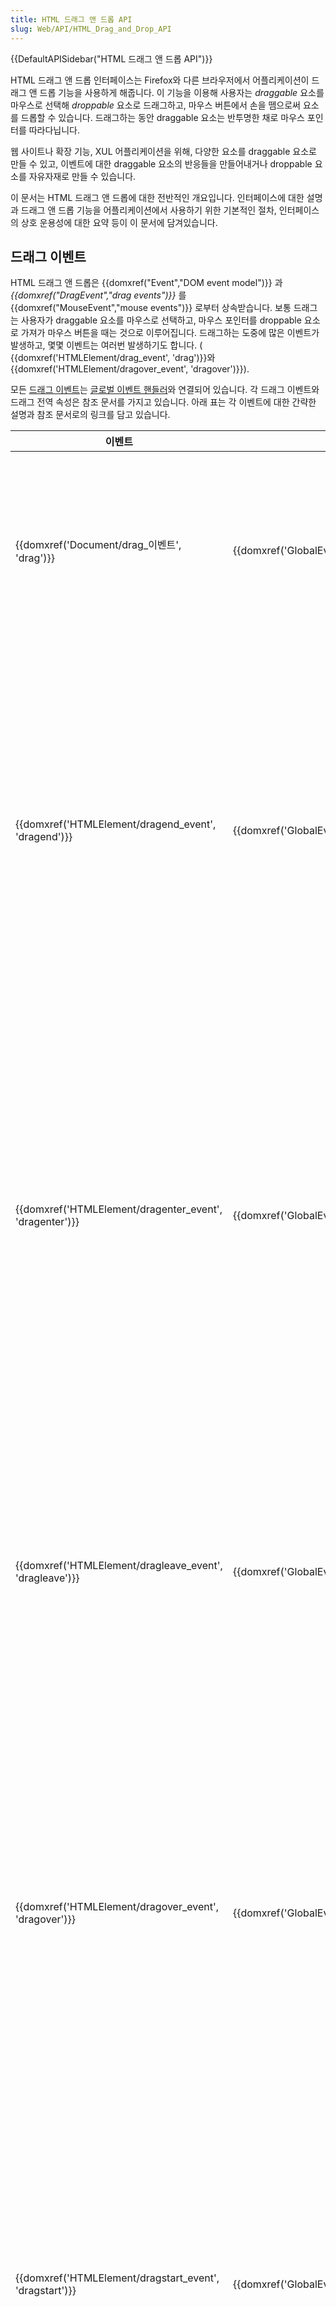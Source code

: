 ```yaml
---
title: HTML 드래그 앤 드롭 API
slug: Web/API/HTML_Drag_and_Drop_API
---
```


{{DefaultAPISidebar("HTML 드래그 앤 드롭 API")}}

HTML 드래그 앤 드롭 인터페이스는 Firefox와 다른 브라우저에서 어플리케이션이 드래그 앤 드롭 기능을 사용하게 해줍니다. 이 기능을 이용해 사용자는 _draggable_ 요소를 마우스로 선택해 _droppable_ 요소로 드래그하고, 마우스 버튼에서 손을 뗌으로써 요소를 드롭할 수 있습니다. 드래그하는 동안 draggable 요소는 반투명한 채로 마우스 포인터를 따라다닙니다.

웹 사이트나 확장 기능, XUL 어플리케이션을 위해, 다양한 요소를 draggable 요소로 만들 수 있고, 이벤트에 대한 draggable 요소의 반응들을 만들어내거나 droppable 요소를 자유자재로 만들 수 있습니다.

이 문서는 HTML 드래그 앤 드롭에 대한 전반적인 개요입니다. 인터페이스에 대한 설명과 드래그 앤 드롭 기능을 어플리케이션에서 사용하기 위한 기본적인 절차, 인터페이스의 상호 운용성에 대한 요약 등이 이 문서에 담겨있습니다.

## 드래그 이벤트

HTML 드래그 앤 드롭은 {{domxref("Event","DOM event model")}} 과 _{{domxref("DragEvent","drag events")}}_ 를 {{domxref("MouseEvent","mouse events")}} 로부터 상속받습니다. 보통 드래그는 사용자가 draggable 요소를 마우스로 선택하고, 마우스 포인터를 droppable 요소로 가져가 마우스 버튼을 때는 것으로 이루어집니다. 드래그하는 도중에 많은 이벤트가 발생하고, 몇몇 이벤트는 여러번 발생하기도 합니다. ( {{domxref('HTMLElement/drag_event', 'drag')}}와 {{domxref('HTMLElement/dragover_event', 'dragover')}}).

모든 [드래그 이벤트](/ko/docs/Web/API/DragEvent#Event_types)는 [글로벌 이벤트 핸들러](/ko/docs/Web/API/DragEvent#GlobalEventHandlers)와 연결되어 있습니다. 각 드래그 이벤트와 드래그 전역 속성은 참조 문서를 가지고 있습니다. 아래 표는 각 이벤트에 대한 간략한 설명과 참조 문서로의 링크를 담고 있습니다.

| 이벤트                                      | 이벤트 핸들러                                                | 설명                                                                                                                                                     |
| ------------------------------------------- | ------------------------------------------------------------ | -------------------------------------------------------------------------------------------------------------------------------------------------------- |
| {{domxref('Document/drag_이벤트', 'drag')}} | {{domxref('GlobalEventHandlers.ondrag','ondrag')}}           | 요소나 텍스트 블록을 드래그 할 때 발생한다.                                                                                                              |
| {{domxref('HTMLElement/dragend_event', 'dragend')}}                        | {{domxref('GlobalEventHandlers.ondragend','ondragend')}}     | 드래그를 끝냈을 때 발생한다. (마우스 버튼을 떼거나 ESC 키를 누를 때) ([드래그 끝내기](/ko/docs/DragDrop/Drag_Operations#dragend)를 보시오)               |
| {{domxref('HTMLElement/dragenter_event', 'dragenter')}}                      | {{domxref('GlobalEventHandlers.ondragenter','ondragenter')}} | 드래그한 요소나 텍스트 블록을 적합한 드롭 대상위에 올라갔을 때 발생한다. ([드롭 대상 지정하기](/ko/docs/DragDrop/Drag_Operations#droptargets)를 보시오.) |
| {{domxref('HTMLElement/dragleave_event', 'dragleave')}}                      | {{domxref('GlobalEventHandlers.ondragleave','ondragleave')}} | 드래그하는 요소나 텍스트 블록이 적합한 드롭 대상에서 벗어났을 때 발생한다.                                                                               |
| {{domxref('HTMLElement/dragover_event', 'dragover')}}                       | {{domxref('GlobalEventHandlers.ondragover','ondragover')}}   | 요소나 텍스트 블록을 적합한 드롭 대상 위로 지나갈 때 발생한다. (매 수백 밀리초마다 발생한다.)                                                            |
| {{domxref('HTMLElement/dragstart_event', 'dragstart')}}                      | {{domxref('GlobalEventHandlers.ondragstart','ondragstart')}} | 사용자가 요소나 텍스트 블록을 드래그하기 시작했을 때 발생한다. ([드래그 시작하기](/ko/docs/DragDrop/Drag_Operations#dragstart)를 보시오.)                |
| {{domxref('HTMLElement/drop_event', 'drop')}}                           | {{domxref('GlobalEventHandlers.ondrop','ondrop')}}           | 요소나 텍스트 블록을 적합한 드롭 대상에 드롭했을 때 발생한다. ([드롭하기](/ko/docs/DragDrop/Drag_Operations#dragstart)를 보시오.)                        |

> **참고:** `참고: dragstart`와 `dragend` 이벤트는 파일을 브라우저로 드래그할 때는 발생하지 않습니다.

## 인터페이스

HTML 드래그와 드롭 인터페이스는 {{domxref("DragEvent")}}, {{domxref("DataTransfer")}}, {{domxref("DataTransferItem")}}, {{domxref("DataTransferItemList")}} 입니다.

{{domxref("DataTransfer")}} 객체는 드래그 형태나 드래그 데이터 (하나 이상의 아이템), 각 드래그 아이템의 종류 (MIME 종류) 와 같은 드래그 이벤트의 상태를 담고 있습니다. {{domxref("DataTransfer")}} 는 또한 드래그 데이터에 아이템을 추가하거나 제거하는 메소드를 가지고 있습니다. The {{domxref("DragEvent")}} 와 {{domxref("DataTransfer")}} 인터페이스만 있으면 어플리케이션에 HTML 드래그 앤 드롭 기능을 추가할 수 있습니다. 참고로 Firefox는 {{domxref("DataTransfer")}}에 [Gecko-specific extensions](#gecko_specific_interfaces) 와 같은 Firefox에서만 동작하는 추가적인 확장을 제공합니다.

{{domxref("DataTransfer")}}는 {{domxref("DataTransferItem")}}의 {{domxref("DataTransferItemList","목록")}} 인 {{domxref("DataTransfer.items","items")}} 프로퍼티를 가지고 있습니다. 각 {{domxref("DataTransferItem")}} 는 하나의 드래그 아이템을 나타내고 각 아이템은 데이터의 종류 (`string` 혹은 `file`) 를 나타내는 {{domxref("DataTransferItem.kind","kind")}} 프로퍼티와 데이터 아이템의 종류 (MIME 종류) 를 나타내는 {{domxref("DataTransferItem.type","type")}} 프로퍼티를 가집니다. {{domxref("DataTransferItem")}}은 드래그 아이템의 데이터를 가져오는 메소드를 제공합니다.

{{domxref("DataTransferItemList")}} 객체는 {{domxref("DataTransferItem")}}의 리스트입니다. 이 리스트 객체는 세 개의 메소드 - 드래그 아이템을 리스트에 추가하거나, 리스트에서 아이템을 삭제하거나, 모든 드래그 아이템을 리스트에서 삭제하는 메소드 - 를 가집니다.

A key difference between the {{domxref("DataTransfer")}} and {{domxref("DataTransferItem")}} interfaces is that the former uses the synchronous {{domxref("DataTransfer.getData","getData()")}} method to access a drag item's data, whereas the later uses the asynchronous {{domxref("DataTransferItem.getAsString","getAsString()")}} method to access a drag item's data.

{{domxref("DataTransfer")}}와 {{domxref("DataTransferItem")}}의 가장 중요한 차이점은 전자는 드래그 아이템의 데이터에 접근하기 위해 동기 메소드인 {{domxref("DataTransfer.getData","getData()")}}를 사용하는데 반해, 후자는 비동기 메소드인 {{domxref("DataTransferItem.getAsString","getAsString()")}}를 사용한다는 점입니다.

> [!NOTE]
> 참고: {{domxref("DragEvent")}} and {{domxref("DataTransfer")}}는 여러 데스크탑 브라우저에서 폭넓게 지원하고 있습니다. 하지만 {{domxref("DataTransferItem")}}와 {{domxref("DataTransferItemList")}}는 제한적으로 사용 가능합니다. 드래그 앤 드롭의 상호 운용성에 대한 더 많은 정보를 찾아보기 위해 [Interoperability](#interoperability)를 보십시오.

### Gecko 한정 인터페이스

Mozilla와 Firefox는 표준 드래그 앤 드롭 모델에서 제공하지 않는 몇가지 기능들을 추가로 제공합니다. 여러 개의 아이템을 동시에 드래그하거나 파일과 같이 문자열이 아닌 데이터를 드래그 하기 위한 여러 편리한 기능을 제공합니다. 더 많은 정보를 찾아보기 위해, [Dragging and Dropping Multiple Items](/ko/docs/DragDrop/Dragging_and_Dropping_Multiple_Items)을 보십시오. 덧붙여, 모든 Gecko 한정 프로퍼티나 Gecko 한정 메소드를 찾아보기 위해 {{domxref("DataTransfer")}} 참조 페이지도 보시기 바랍니다.

## 기본

이번 절은 드래그 앤 드롭 기능을 추가하기 위한 기본적인 방법을 요약하고 있습니다. 각 절은 단계를 설명하고, 짧은 코드 예제와 추가적인 정보를 위한 링크를 포함합니다.

### 어떤 것이 *draggable*인지 확인하기

하나의 요소를 draggable로 만들기 위해서는 [`draggable`](/ko/docs/Web/HTML/Global_attributes#draggable)와 {{domxref("GlobalEventHandlers.ondragstart","ondragstart")}} 전역 이벤트 핸들러를 아래 예제 코드와 같이 추가해야합니다.

```js
function dragstart_handler(ev) {
  console.log("dragStart");
  // 데이터 전달 객체에 대상 요소의 id를 추가합니다.
  ev.dataTransfer.setData("text/plain", ev.target.id);
}
```

```html
<script>
  function dragstart_handler(ev) {
    // 데이터 전달 객체에 대상 요소의 id를 추가합니다.
    ev.dataTransfer.setData("text/plain", ev.target.id);
  }

  window.addEventListener("DOMContentLoaded", () => {
    // id를 통해 element를 가져옵니다.
    const element = document.getElementById("p1");
    // 'dragstart' 이벤트 리스터를 추가합니다.
    element.addEventListener("dragstart", dragstart_handler);
  });
</script>

<p id="p1" draggable="true">This element is draggable.</p>
```

추가 정보를 위해 [draggable attribute reference](/ko/docs/Web/HTML/Global_attributes/draggable)와 [Drag operations guide](/ko/docs/Web/Guide/HTML/Drag_operations#draggableattribute)를 참고하세요.

### 드래그 데이터 정의하기

드래그할 때 자유롭게 데이터 아이템을 포함할 수 있습니다. 각 데이터 아이템은 특정 `type`의 {{domxref("DOMString","문자열")}}이며, 보통 `text/html`와 같은 MIME type입니다.

각 {{domxref("DragEvent","drag event")}} 은 이벤트 데이터를 가지고 있는 {{domxref("DragEvent.dataTransfer","dataTransfer")}} 를 가집니다. 이 프로퍼티는 ({{domxref("DataTransfer")}} 객체) 드래그 데이터를 관리하는 메소드를 가집니다. {{domxref("DataTransfer.setData","setData()")}} 는 아래 코드 예제와 같이 아이템을 드래그 데이터에 추가할 때 사용합니다.

```js
function dragstart_handler(ev) {
  // 드래그 데이터를 추가합니다.
  ev.dataTransfer.setData("text/plain", ev.target.id);
  ev.dataTransfer.setData("text/html", "<p>Example paragraph</p>");
  ev.dataTransfer.setData("text/uri-list", "http://developer.mozilla.org");
}
```

드래그 앤 드롭에 사용할 수 있는 공통 데이터 타입 (텍스트, HTML, 링크, 파일 등) 의 목록을 보려면, [Recommended Drag Types](/ko/docs/DragDrop/Recommended_Drag_Types)를 참고하십시오. 드래그 데이터에 대한 추가적인 정보를 위해서는 [Drag Data](/ko/docs/Web/Guide/HTML/Drag_operations#dragdata)를 참고하십시오.

### 드래그 이미지 정의하기

브라우저는 드래그 하는 동안 마우스 포인터 옆에 나타나는 이미지를 기본적으로 제공합니다. 어플리케이션에서 다른 이미지를 사용하기 원한다면 아래 예제와 같이 {{domxref("DataTransfer.setDragImage","setDragImage()")}}를 사용할 수 있습니다.

```js
function dragstart_handler(ev) {
  // 드래그 이미지로 사용할 이미지를 만듭니다.
  // 참고: "example.gif"를 존재하는 이미지로 바꾸지 않으면 기본 드래그 이미지를 사용합니다.
  var img = new Image();
  img.src = "example.gif";
  ev.dataTransfer.setDragImage(img, 10, 10);
}
```

드래그 이미지에 대해 더 알아보려면, [Setting the Drag Feedback Image](/ko/docs/DragDrop/Drag_Operations#dragfeedback)를 참고하세요.

### 드래그 효과 정의하기

{{domxref("DataTransfer.dropEffect","dropEffect")}} 프로퍼티는 드래그 앤 드롭 도중에 사용자에게 피드백 (보통 시각적인) 을 제공하기 위해 사용합니다. 브라우저가 드래그 하는 동안 어떤 마우스 포인터를 보여줄 지 결정합니다. 사용자가 마우스 포인터를 대상 드롭 요소에 올려놓으면, 브라우저는 드래그 효과에 적합한 마우스 포인터를 보여줄 것입니다.

세 개의 효과가 정의되어 있습니다:

`copy`는 현재 위치에서 드롭하는 위치로 데이터가 복사될 것을 암시합니다.

`move`는 현재 위치에서 드롭하는 위치로 데이터가 이동할 것을 암시합니다.

`link`는 드래그하는 위치와 드롭하는 위치 간의 일종의 관계나 연결이 맺어진 다는 것을 암시합니다.

특정 위치에서는 특정 효과가 허용된다는 것을 알려주기 위해 드래그 하는 도중에 효과가 변할 수 있습니다. 허용되는 경우에만 해당 위치에 드롭할 수 있습니다.

다음 예제는 어떻게 이 프로퍼티를 사용하는지 보여줍니다.

```js
function dragstart_handler(ev) {
  // 드래그 효과를 copy로 지정합니다.
  ev.dataTransfer.dropEffect = "copy";
}
```

더 자세한 설명은 [Drag Effects](/ko/docs/Web/Guide/HTML/Drag_operations#drageffects)를 참고하세요.

### 드롭 지역 정의하기

기본적으로는 브라우저는 HTML 요소에 뭔가를 드롭했을 때 아무 일도 일어나지 않도록 합니다. 특정 요소가 드롭 지역 혹은 droppable로 만들기 위해서는 해당 요소가 {{domxref("GlobalEventHandlers.ondragover","ondragover")}}와 {{domxref("GlobalEventHandlers.ondrop","ondrop")}} 이벤트 핸들러 속성을 가져야합니다. 아래 예제는 두 요소를 어떻게 사용하고, 각 요소에 포함된 기본적인 이벤트 핸들러를 보여줍니다.

```html
<script>
  function dragover_handler(ev) {
    ev.preventDefault();
    // dropEffect를 move로 설정.
    ev.dataTransfer.dropEffect = "move";
  }
  function drop_handler(ev) {
    ev.preventDefault();
    // 대상의 id를 가져와 대상 DOM에 움직인 요소를 추가합니다.
    const data = ev.dataTransfer.getData("text/plain");
    ev.target.appendChild(document.getElementById(data));
  }
</script>

<p
  id="target"
  ondrop="drop_handler(event)"
  ondragover="dragover_handler(event)">
  Drop Zone
</p>
```

각 핸들러는 {{domxref("Event.preventDefault","preventDefault()")}} 를 호출해 추가적인 이벤트 (터치 이벤트나 포인터 이벤트) 가 일어나지 않도록 합니다.

추가적인 정보는, [Specifying Drop Targets](/ko/docs/Web/Guide/HTML/Drag_operations#droptargets)를 참고하세요.

### 드롭 효과 다루기

{{domxref('HTMLElement/drop_event', 'drop')}} 이벤트 핸들러는 자유롭게 드래그 데이터를 가공할 수 있습니다. 보통, 드래그 아이템과 각 아이템을 가공하기 위해 {{domxref("DataTransfer.getData","getData()")}}를 사용합니다. 추가로, {{domxref("DataTransfer.dropEffect","dropEffect")}} 값이나 보조키 상태에 따라 어플리케이션이 어떻게 동작할지를 결정할 수 있습니다.

아래 예제는 드롭 핸들러가 드래그 데이터로부터 드래그하는 요소의 id를 가져와 드래그하는 요소를 드롭하는 요소로 옮기기위해 사용합니다.

```html
<script>
  function dragstart_handler(ev) {
    // 데이터 전달 객체에 대상 요소의 id를 추가합니다.
    ev.dataTransfer.setData("application/my-app", ev.target.id);
    ev.dataTransfer.dropEffect = "move";
  }
  function dragover_handler(ev) {
    ev.preventDefault();
    ev.dataTransfer.dropEffect = "move";
  }
  function drop_handler(ev) {
    ev.preventDefault();
    // 대상의 id를 가져와 이동한 대상 DOM 요소를 추가합니다.
    // Get the id of the target and add the moved element to the target's DOM
    const data = ev.dataTransfer.getData("application/my-app");
    ev.target.appendChild(document.getElementById(data));
  }
</script>

<p id="p1" draggable="true" ondragstart="dragstart_handler(event)">
  This element is draggable.
</p>
<div
  id="target"
  ondrop="drop_handler(event)"
  ondragover="dragover_handler(event)">
  Drop Zone
</div>
```

더 많은 정보를 위해 [Performing a Drop](/ko/docs/Web/Guide/HTML/Drag_operations#drop)을 보십시오.

### 드래그가 끝나면

드래그가 끝나면 드래그한 요소에 {{domxref('HTMLElement/dragend_event', 'dragend')}} 이벤트가 발생합니다. 이 이벤트는 드래그가 완료되거나 중간에 취소되어도 발생합니다. {{domxref('HTMLElement/dragend_event', 'dragend')}} 이벤트 핸들러는 {{domxref("DataTransfer.dropEffect","dropEffect")}} 프로퍼티를 확인해 드래그가 성공했는지를 확인할 수 있습니다.

드래그 끝을 다루기 위한 더 많은 정보는 [Finishing a Drag](/ko/docs/DragDrop/Drag_Operations#dragend)를 참고하세요.

## 상호 운용성

[DataTransferItem interface's Browser Compatibility table](/ko/docs/Web/API/DataTransferItem#Browser_compatibility)에 나온 대로, 드래그 앤 드롭은 상대적으로 여러 데스크톱 브라우저에서 폭넓게 사용할 수 있습니다 ({{domxref("DataTransferItem")}}는 {{domxref("DataTransferItemList")}} 덜 지원하지만). 또한 모바일 브라우저에서는 매우 한정적으로 사용할 수 있습니다.

## 예제와 데모

- [Copying and moving elements with the `DataTransfer` interface](https://mdn.github.io/dom-examples/drag-and-drop/copy-move-DataTransfer.html)
- [Copying and moving elements with the `DataTransferListItem` interface](https://mdn.github.io/dom-examples/drag-and-drop/copy-move-DataTransferItemList.html)
- 파일 드래그 앤 드롭; Firefox 전용: <https://jsfiddle.net/9C2EF/>
- 파일 드래그 앤 드롭; 모든 브라우저: [https://jsbin.com/hiqasek/](https://jsbin.com/hiqasek/edit?html,js,output)

## 명세서

{{Specifications}}

## 더보기

- [Drag Operations](/ko/docs/Web/API/HTML_Drag_and_Drop_API/Drag_operations)
- [Dragging and Dropping Multiple Items](/ko/docs/Web/API/HTML_Drag_and_Drop_API/Multiple_items)
- [Recommended Drag Types](/ko/docs/Web/API/HTML_Drag_and_Drop_API/Recommended_drag_types)
- [HTML5 Living Standard: Drag and Drop](https://html.spec.whatwg.org/multipage/interaction.html#dnd)
- [Drag and Drop interoperability data from CanIUse](http://caniuse.com/#search=draganddrop)
